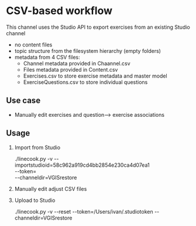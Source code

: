 CSV-based workflow
==================

This channel uses the Studio API to export exercises from an existing Studio channel 
  - no content files
  - topic structure from the filesystem hierarchy (empty folders)
  - metadata from 4 CSV files:
      - Channel metadata provided in Chaannel.csv
      - Files metadata provided in Content.csv
      - Exercises.csv to store exercise metadata and master model
      - ExerciseQuestions.csv to store individual questions



Use case
--------
  - Manually edit exercises and question--> exercise associations




Usage
-----

1. Import from Studio

    ./linecook.py -v  --importstudioid=58c962a919cd4bb2854e230ca4d07ea1 \
                      --token=<TOKENVALUE> \
                      --channeldir=VGISrestore

2. Manually edit adjust CSV files

3. Upload to Studio

    ./linecook.py -v --reset --token=/Users/ivan/.studiotoken --channeldir=VGISrestore

